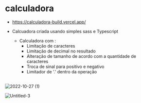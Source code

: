# calculadora
 
- https://calculadora-build.vercel.app/

- Calcuadora criada usando simples sass e Typescript
    - Calculadora com :
        - Limitação de caracteres
        - Limitação de decimal no resultado 
        - Alteração de tamanho de acordo com a quantidade de caracteres
        - Troca de sinal para positivo e negativo
        - Limitador de '.' dentro da operação
        </br>
        
![2022-10-27 (1)](https://user-images.githubusercontent.com/103390905/198334646-6e71c0af-45fb-4a90-93a3-d6cd4ec92ee8.png)


![Untitled-3](https://user-images.githubusercontent.com/103390905/198335842-62562baf-d8f1-4f55-a982-3e50963f7488.png)


